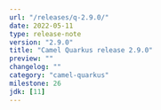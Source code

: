 ```yaml
---
url: "/releases/q-2.9.0/"
date: 2022-05-11
type: release-note
version: "2.9.0"
title: "Camel Quarkus release 2.9.0"
preview: ""
changelog: ""
category: "camel-quarkus"
milestone: 26
jdk: [11]
---
```

